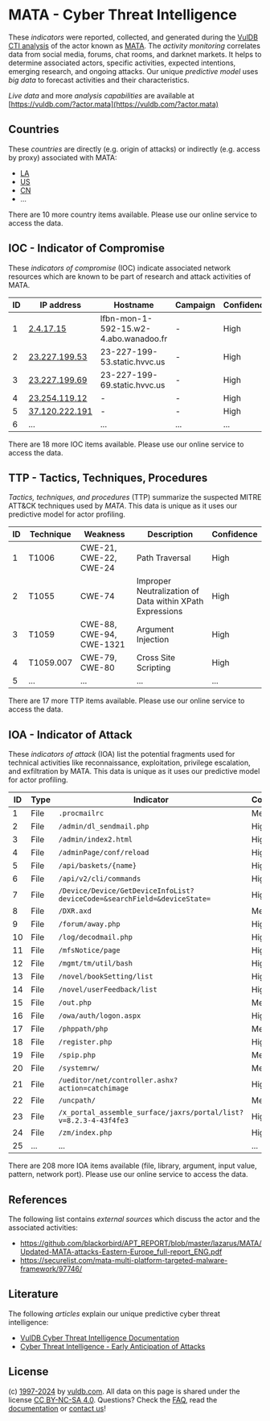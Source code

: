 # MATA - Cyber Threat Intelligence

These _indicators_ were reported, collected, and generated during the [VulDB CTI analysis](https://vuldb.com/?kb.cti) of the actor known as [MATA](https://vuldb.com/?actor.mata). The _activity monitoring_ correlates data from social media, forums, chat rooms, and darknet markets. It helps to determine associated actors, specific activities, expected intentions, emerging research, and ongoing attacks. Our unique _predictive model_ uses _big data_ to forecast activities and their characteristics.

_Live data_ and more _analysis capabilities_ are available at [https://vuldb.com/?actor.mata](https://vuldb.com/?actor.mata)

## Countries

These _countries_ are directly (e.g. origin of attacks) or indirectly (e.g. access by proxy) associated with MATA:

* [LA](https://vuldb.com/?country.la)
* [US](https://vuldb.com/?country.us)
* [CN](https://vuldb.com/?country.cn)
* ...

There are 10 more country items available. Please use our online service to access the data.

## IOC - Indicator of Compromise

These _indicators of compromise_ (IOC) indicate associated network resources which are known to be part of research and attack activities of MATA.

ID | IP address | Hostname | Campaign | Confidence
-- | ---------- | -------- | -------- | ----------
1 | [2.4.17.15](https://vuldb.com/?ip.2.4.17.15) | lfbn-mon-1-592-15.w2-4.abo.wanadoo.fr | - | High
2 | [23.227.199.53](https://vuldb.com/?ip.23.227.199.53) | 23-227-199-53.static.hvvc.us | - | High
3 | [23.227.199.69](https://vuldb.com/?ip.23.227.199.69) | 23-227-199-69.static.hvvc.us | - | High
4 | [23.254.119.12](https://vuldb.com/?ip.23.254.119.12) | - | - | High
5 | [37.120.222.191](https://vuldb.com/?ip.37.120.222.191) | - | - | High
6 | ... | ... | ... | ...

There are 18 more IOC items available. Please use our online service to access the data.

## TTP - Tactics, Techniques, Procedures

_Tactics, techniques, and procedures_ (TTP) summarize the suspected MITRE ATT&CK techniques used by _MATA_. This data is unique as it uses our predictive model for actor profiling.

ID | Technique | Weakness | Description | Confidence
-- | --------- | -------- | ----------- | ----------
1 | T1006 | CWE-21, CWE-22, CWE-24 | Path Traversal | High
2 | T1055 | CWE-74 | Improper Neutralization of Data within XPath Expressions | High
3 | T1059 | CWE-88, CWE-94, CWE-1321 | Argument Injection | High
4 | T1059.007 | CWE-79, CWE-80 | Cross Site Scripting | High
5 | ... | ... | ... | ...

There are 17 more TTP items available. Please use our online service to access the data.

## IOA - Indicator of Attack

These _indicators of attack_ (IOA) list the potential fragments used for technical activities like reconnaissance, exploitation, privilege escalation, and exfiltration by MATA. This data is unique as it uses our predictive model for actor profiling.

ID | Type | Indicator | Confidence
-- | ---- | --------- | ----------
1 | File | `.procmailrc` | Medium
2 | File | `/admin/dl_sendmail.php` | High
3 | File | `/admin/index2.html` | High
4 | File | `/adminPage/conf/reload` | High
5 | File | `/api/baskets/{name}` | High
6 | File | `/api/v2/cli/commands` | High
7 | File | `/Device/Device/GetDeviceInfoList?deviceCode=&searchField=&deviceState=` | High
8 | File | `/DXR.axd` | Medium
9 | File | `/forum/away.php` | High
10 | File | `/log/decodmail.php` | High
11 | File | `/mfsNotice/page` | High
12 | File | `/mgmt/tm/util/bash` | High
13 | File | `/novel/bookSetting/list` | High
14 | File | `/novel/userFeedback/list` | High
15 | File | `/out.php` | Medium
16 | File | `/owa/auth/logon.aspx` | High
17 | File | `/phppath/php` | Medium
18 | File | `/register.php` | High
19 | File | `/spip.php` | Medium
20 | File | `/systemrw/` | Medium
21 | File | `/ueditor/net/controller.ashx?action=catchimage` | High
22 | File | `/uncpath/` | Medium
23 | File | `/x_portal_assemble_surface/jaxrs/portal/list?v=8.2.3-4-43f4fe3` | High
24 | File | `/zm/index.php` | High
25 | ... | ... | ...

There are 208 more IOA items available (file, library, argument, input value, pattern, network port). Please use our online service to access the data.

## References

The following list contains _external sources_ which discuss the actor and the associated activities:

* https://github.com/blackorbird/APT_REPORT/blob/master/lazarus/MATA/Updated-MATA-attacks-Eastern-Europe_full-report_ENG.pdf
* https://securelist.com/mata-multi-platform-targeted-malware-framework/97746/

## Literature

The following _articles_ explain our unique predictive cyber threat intelligence:

* [VulDB Cyber Threat Intelligence Documentation](https://vuldb.com/?kb.cti)
* [Cyber Threat Intelligence - Early Anticipation of Attacks](https://www.scip.ch/en/?labs.20201022)

## License

(c) [1997-2024](https://vuldb.com/?kb.changelog) by [vuldb.com](https://vuldb.com/?kb.about). All data on this page is shared under the license [CC BY-NC-SA 4.0](https://creativecommons.org/licenses/by-nc-sa/4.0/). Questions? Check the [FAQ](https://vuldb.com/?kb.faq), read the [documentation](https://vuldb.com/?kb) or [contact us](https://vuldb.com/?contact)!
